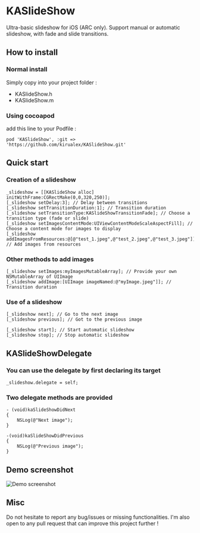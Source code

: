 # KASlideShow

Ultra-basic slideshow for iOS (ARC only). Support manual or automatic slideshow, with fade and slide transitions.

## How to install

### Normal install

Simply copy into your project folder :

 * KASlideShow.h
 * KASlideShow.m


### Using cocoapod

add this line to your Podfile :

    pod 'KASlideShow', :git => 'https://github.com/kirualex/KASlideShow.git'

## Quick start

### Creation of a slideshow

    _slideshow = [[KASlideShow alloc] initWithFrame:CGRectMake(0,0,320,250)];
    [_slideshow setDelay:3]; // Delay between transitions
    [_slideshow setTransitionDuration:1]; // Transition duration
    [_slideshow setTransitionType:KASlideShowTransitionFade]; // Choose a transition type (fade or slide)
    [_slideshow setImagesContentMode:UIViewContentModeScaleAspectFill]; // Choose a content mode for images to display
    [_slideshow addImagesFromResources:@[@"test_1.jpeg",@"test_2.jpeg",@"test_3.jpeg"]]; // Add images from resources

### Other methods to add images

    [_slideshow setImages:myImagesMutableArray]; // Provide your own NSMutableArray of UIImage
    [_slideshow addImage:[UIImage imageNamed:@"myImage.jpeg"]]; // Transition duration


### Use of a slideshow

    [_slideshow next]; // Go to the next image
    [_slideshow previous]; // Got to the previous image

    [_slideshow start]; // Start automatic slideshow
    [_slideshow stop]; // Stop automatic slideshow

## KASlideShowDelegate

### You can use the delegate by first declaring its target

    _slideshow.delegate = self;

### Two delegate methods are provided

    - (void)kaSlideShowDidNext
    {
        NSLog(@"Next image");
    }

    -(void)kaSlideShowDidPrevious
    {
        NSLog(@"Previous image");
    }

## Demo screenshot

![Demo screenshot](http://s9.postimage.org/68sqfbu7j/Capture_d_cran_du_Simulateur_i_OS_27_janv_2013.png)

## Misc

Do not hesitate to report any bug/issues or missing functionalities. I'm also open to any pull request that can improve this project further !